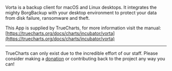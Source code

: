 Vorta is a backup client for macOS and Linux desktops. It integrates the mighty BorgBackup with your desktop environment to protect your data from disk failure, ransomware and theft.

This App is supplied by TrueCharts, for more information visit the manual: [https://truecharts.org/docs/charts/incubator/vorta](https://truecharts.org/docs/charts/incubator/vorta)

---

TrueCharts can only exist due to the incredible effort of our staff.
Please consider making a [donation](https://truecharts.org/docs/about/sponsor) or contributing back to the project any way you can!
